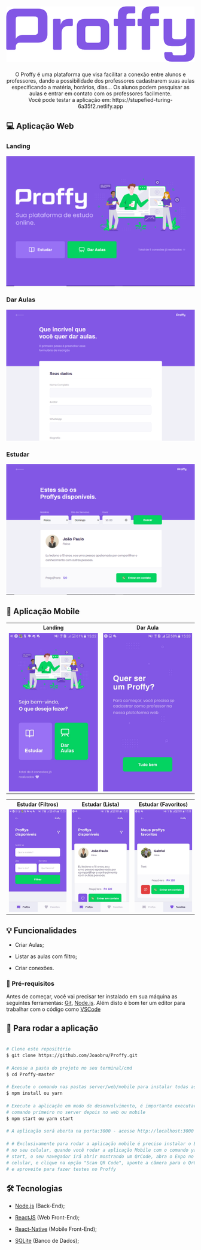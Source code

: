 <h1 align="center">
    <img alt="Logo" title="Logo" src="img/logo.svg">
</h1>

<p align="center"> 
  O Proffy é uma plataforma que visa facilitar a conexão entre alunos e professores,
  dando a possibilidade dos professores cadastrarem suas aulas especificando a matéria,
  horários, dias... Os alunos podem pesquisar as aulas e entrar em contato com os professores
  facilmente. 
  <br>
  Você pode testar a aplicação em: https://stupefied-turing-6a35f2.netlify.app
</p>

## :computer: Aplicação Web

### Landing 

<p align="center">
    <img alt="Landing" title="Landing" src="img/Web/Landing.PNG">
</p>

### Dar Aulas 

<p align="center">
    <img alt="Give-Classes" title="Give-Classes" src="img/Web/Give-Classes.PNG">
</p>

### Estudar 

<p align="center">
    <img alt="Study" title="Study" src="img/Web/Study.PNG" color="##8257e5">
</p>

## :iphone: Aplicação Mobile

  <table>
    <tr>
      <th width="50%">
        Landing
      </th>
      <th width="50%">
        Dar Aula
      </th>
    </tr>
    <tr>
      <td>
          <img alt="Landing" title="Landing" width="580" src="img/Mobile/Landing.jpg">
      </td>
      <td>
      <img alt="Give-Classes" title="Give-Classes" width="580" src="img/Mobile/Give-Classes.jpg">
    </td>
    </tr>
  </table>

<table>
  <tr>
    <th width="33.3%">
      Estudar (Filtros)
    </th>
    <th width="33.3%">
      Estudar (Lista)
    </th>
    <th width="33.3%">
      Estudar (Favoritos)
    </th>
  </tr>
  <tr>
    <td>
      <img alt="Filters" title="Filters" width="620" src="img/Mobile/Filters.jpg">
    </td>
    <td>
        <img alt="Classes-List" title="Classes-List" width="620" src="img/Mobile/Classes-List.jpg">
    </td>
    <td>
        <img alt="Favorites" title="Favorites" width="620" src="img/Mobile/Favorites.jpg">
    </td>
  </tr>
</table>

## :bulb: Funcionalidades

* Criar Aulas;

* Listar as aulas com filtro;

* Criar conexões.

### :wrench: Pré-requisitos

 Antes de começar, você vai precisar ter instalado em sua máquina as seguintes ferramentas:
[Git](https://git-scm.com), [Node.js](https://nodejs.org/en/). 
Além disto é bom ter um editor para trabalhar com o código como [VSCode](https://code.visualstudio.com/)

## :rocket: Para rodar a aplicação

  ```bash

# Clone este repositório
$ git clone https://github.com/Joaobru/Proffy.git

# Acesse a pasta do projeto no seu terminal/cmd
$ cd Proffy-master

# Execute o comando nas pastas server/web/mobile para instalar todas as dependências
$ npm install ou yarn

# Execute a aplicação em modo de desenvolvimento, é importante executar este
# comando primeiro no server depois no web ou mobile
$ npm start ou yarn start

# A aplicação será aberta na porta:3000 - acesse http://localhost:3000

# # Exclusivamente para rodar a aplicação mobile é preciso instalar o Expo 
# no seu celular, quando você rodar a aplicação Mobile com o comando yarn
# start, o seu navegador irá abrir mostrando um QrCode, abra o Expo no seu
# celular, e clique na opção "Scan QR Code", aponte a câmera para o QrCode
# e aproveite para fazer testes no Proffy

```

## 🛠 Tecnologias

  * [Node.js](https://nodejs.org/en/) (Back-End);

  * [ReactJS](https://reactjs.org/) (Web Front-End);

  * [React-Native](https://reactnative.dev/) (Mobile Front-End);

  * [SQLite](https://www.sqlite.org/index.html) (Banco de Dados);




